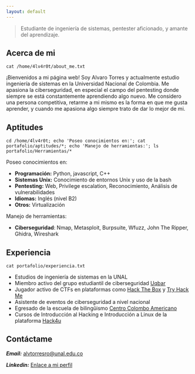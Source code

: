 ```yaml
---
layout: default
---
```

> Estudiante de ingeniería de sistemas,  pentester aficionado, y amante del aprendizaje.

## Acerca de mi
<pre 
  class="command-line" 
  data-prompt="www-data@4lv4r0t $" 
  data-output="4"
><code class="language-bash">cat /home/4lv4r0t/about_me.txt</code>
</pre>
¡Bienvenidos a mi página web! Soy Alvaro Torres y actualmente estudio ingeniería de sistemas en la Universidad Nacional de Colombia. Me apasiona la ciberseguridad, en especial el campo del pentesting donde siempre se está constantemente aprendiendo algo nuevo.
Me considero una persona competitiva, retarme a mi mismo es la forma en que me gusta aprender, y cuando me apasiona algo siempre trato de dar lo mejor de mi.

## Aptitudes
<pre 
  class="command-line" 
  data-prompt="www-data@4lv4r0t $" 
  data-output="4"
><code class="language-bash">cd /home/4lv4r0t; echo 'Poseo conocimientos en:'; cat portafolio/aptitudes/*; echo 'Manejo de herramientas:'; ls portafolio/Herramientas/*</code>
</pre>
Poseo conocimientos en:
- **Programación:** Python, javascript, C++
- **Sistemas Unix:** Conocimiento de entornos Unix y uso de la bash
- **Pentesting:** Web, Privilege escalation, Reconocimiento, Análisis de vulnerabilidades
- **Idiomas:** Inglés (nivel B2)
- **Otros:** Virtualización


Manejo de herramientas:
 - **Ciberseguridad**: Nmap, Metasploit, Burpsuite, Wfuzz, John The Ripper, Ghidra, Wireshark


## Experiencia

<pre 
  class="command-line" 
  data-prompt="www-data@4lv4r0t $" 
  data-output="4"
><code class="language-bash">cat portafolio/experiencia.txt</code>
</pre>
* Estudios de ingeniería de sistemas en la UNAL
* Miembro activo del grupo estudiantil de ciberseguridad [Uqbar](https://uqbarun.github.io/)
* Jugador activo de CTFs en plataformas como [Hack The Box](https://www.hackthebox.com/) y [Try Hack Me](https://tryhackme.com/)
* Asistente de eventos de ciberseguridad a nivel nacional
* Egresado de la escuela de bilingũismo [Centro Colombo Americano](https://www.colombobogota.edu.co/)
* Cursos de Introducción al Hacking e Introducción a Linux de la plataforma [Hack4u](https://hack4u.io/)

## Contáctame

***Email:*** [alvtorresro@unal.edu.co](mailto:alvtorresro@unal.edu.co)

***Linkedin:*** [Enlace a mi perfil](https://linkedin.com/in/alvaro-torres-b4ba79265/)
